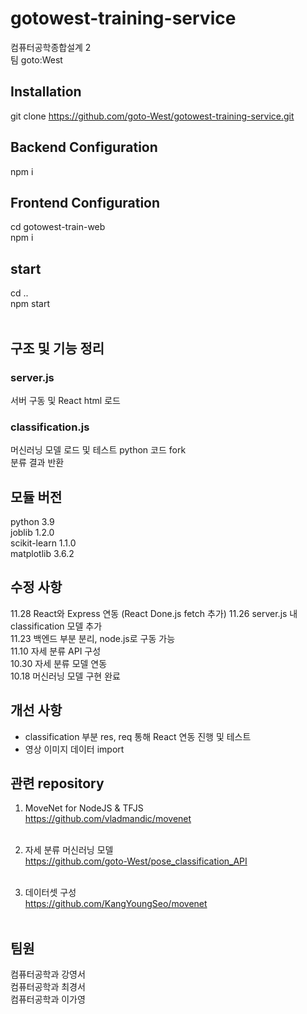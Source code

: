 # gotowest-training-service
컴퓨터공학종합설계 2 <br>
팀 goto:West

## Installation
git clone https://github.com/goto-West/gotowest-training-service.git

## Backend Configuration
npm i<br>

## Frontend Configuration
cd gotowest-train-web<br>
npm i <br>

## start
cd .. <br>
npm start<br><br> 


## 구조 및 기능 정리
### server.js
서버 구동 및 React html 로드 <br>
### classification.js
머신러닝 모델 로드 및 테스트 python 코드 fork<br>
분류 결과 반환 <br>

## 모듈 버전
python 3.9 <br>
joblib 1.2.0 <br>
scikit-learn 1.1.0 <br>
matplotlib 3.6.2 <br>


## 수정 사항
11.28 React와 Express 연동 (React Done.js fetch 추가)
11.26 server.js 내 classification 모델 추가 <br>
11.23 백엔드 부분 분리, node.js로 구동 가능 <br>
11.10 자세 분류 API 구성 <br>
10.30 자세 분류 모델 연동 <br>
10.18 머신러닝 모델 구현 완료 <br>


## 개선 사항
- classification 부분 res, req 통해 React 연동 진행 및 테스트 <br>
- 영상 이미지 데이터 import <br>

## 관련 repository

1. MoveNet for NodeJS & TFJS<br>
https://github.com/vladmandic/movenet <br><br>

2. 자세 분류 머신러닝 모델 <br>
https://github.com/goto-West/pose_classification_API<br><br>

3. 데이터셋 구성 <br>
https://github.com/KangYoungSeo/movenet <br><br>


## 팀원
컴퓨터공학과 강영서<br>
컴퓨터공학과 최경서<br>
컴퓨터공학과 이가영<br>


